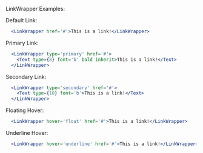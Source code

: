 LinkWrapper Examples:

Default Link:

```jsx
  <LinkWrapper href='#'>This is a link!</LinkWrapper>
```

Primary Link:

```jsx
  <LinkWrapper type='primary' href='#'>
    <Text type={8} font='b' bold inherit>This is a link!</Text>
  </LinkWrapper>
```

Secondary Link:

```jsx
  <LinkWrapper type='secondary' href='#'>
    <Text type={10} font='b'>This is a link!</Text>
  </LinkWrapper>
```

Floating Hover:

```jsx
  <LinkWrapper hover='float' href='#'>This is a link!</LinkWrapper>
```

Underline Hover:

```jsx
  <LinkWrapper hover='underline' href='#'>This is a link!</LinkWrapper>
```

